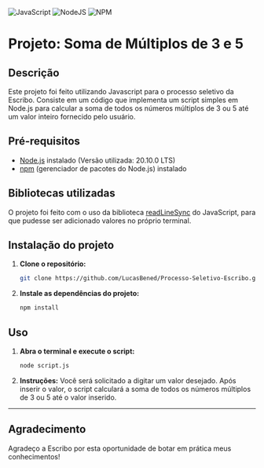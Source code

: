 ![JavaScript](https://img.shields.io/badge/javascript-%23323330.svg?style=for-the-badge&logo=javascript&logoColor=%23F7DF1E)
![NodeJS](https://img.shields.io/badge/node.js-6DA55F?style=for-the-badge&logo=node.js&logoColor=white)
![NPM](https://img.shields.io/badge/NPM-%23CB3837.svg?style=for-the-badge&logo=npm&logoColor=white)
# Projeto: Soma de Múltiplos de 3 e 5 

## Descrição
Este projeto foi feito utilizando Javascript para o processo seletivo da Escribo. Consiste em um código que implementa um script simples em Node.js para calcular a soma de todos os números múltiplos de 3 ou 5 até um valor inteiro fornecido pelo usuário.

## Pré-requisitos
- [Node.js](https://nodejs.org/en) instalado (Versão utilizada: 20.10.0 LTS)
- [npm](https://www.npmjs.com) (gerenciador de pacotes do Node.js) instalado

## Bibliotecas utilizadas

O projeto foi feito com o uso da biblioteca [readLineSync](https://github.com/anseki/readline-sync) do JavaScript, para que pudesse ser adicionado valores no próprio terminal.

## Instalação do projeto
1. **Clone o repositório:**
    ```bash
    git clone https://github.com/LucasBened/Processo-Seletivo-Escribo.git
    ```

3. **Instale as dependências do projeto:**
    ```bash
    npm install
    ```

## Uso
1. **Abra o terminal e execute o script:**
    ```bash
    node script.js
    ```

2. **Instruções:**
    Você será solicitado a digitar um valor desejado. Após inserir o valor, o script calculará a soma de todos os números múltiplos de 3 ou 5 até o valor inserido.


---

## Agradecimento
Agradeço a Escribo por esta oportunidade de botar em prática meus conhecimentos!
